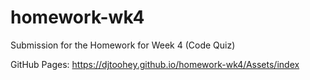 # homework-wk4
Submission for the Homework for Week 4 (Code Quiz)


GitHub Pages: https://djtoohey.github.io/homework-wk4/Assets/index